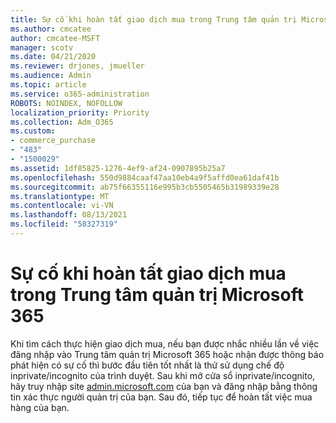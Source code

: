 ```yaml
---
title: Sự cố khi hoàn tất giao dịch mua trong Trung tâm quản trị Microsoft 365
ms.author: cmcatee
author: cmcatee-MSFT
manager: scotv
ms.date: 04/21/2020
ms.reviewer: drjones, jmueller
ms.audience: Admin
ms.topic: article
ms.service: o365-administration
ROBOTS: NOINDEX, NOFOLLOW
localization_priority: Priority
ms.collection: Adm_O365
ms.custom:
- commerce_purchase
- "483"
- "1500029"
ms.assetid: 1df85825-1276-4ef9-af24-0907895b25a7
ms.openlocfilehash: 550d9884caaf47aa10eb4a9f5affd0ea61daf41b
ms.sourcegitcommit: ab75f66355116e995b3cb5505465b31989339e28
ms.translationtype: MT
ms.contentlocale: vi-VN
ms.lasthandoff: 08/13/2021
ms.locfileid: "58327319"
---
```

# <a name="trouble-completing-a-purchase-in-the-microsoft-365-admin-center"></a>Sự cố khi hoàn tất giao dịch mua trong Trung tâm quản trị Microsoft 365

Khi tìm cách thực hiện giao dịch mua, nếu bạn được nhắc nhiều lần về việc đăng nhập vào Trung tâm quản trị Microsoft 365 hoặc nhận được thông báo phát hiện có sự cố thì bước đầu tiên tốt nhất là thử sử dụng chế độ inprivate/incognito của trình duyệt. Sau khi mở cửa sổ inprivate/incognito, hãy truy nhập site [admin.microsoft.com](https://admin.microsoft.com) của bạn và đăng nhập bằng thông tin xác thực người quản trị của bạn. Sau đó, tiếp tục để hoàn tất việc mua hàng của bạn.